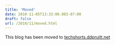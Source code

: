 ```yaml
---
title: 'Moved'
date: 2010-11-05T13:33:00.003-07:00
draft: false
url: /2010/11/moved.html
---
```


This blog has been moved to [techshorts.ddpruitt.net](http://techshorts.ddpruitt.net/)